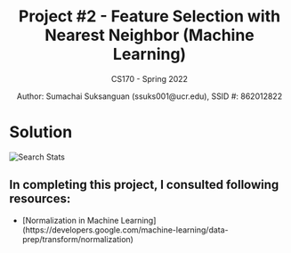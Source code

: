 <h1 align="center"> Project #2 - Feature Selection with Nearest Neighbor (Machine Learning)</h1>
<p align="center">CS170 - Spring 2022</p>
<p align="center">Author: Sumachai Suksanguan (ssuks001@ucr.edu), SSID #: 862012822

# Solution

![Search Stats](/images/custom_stats.png)

## In completing this project, I consulted following resources:
<ul>
<li>[Normalization in Machine Learning](https://developers.google.com/machine-learning/data-prep/transform/normalization)



